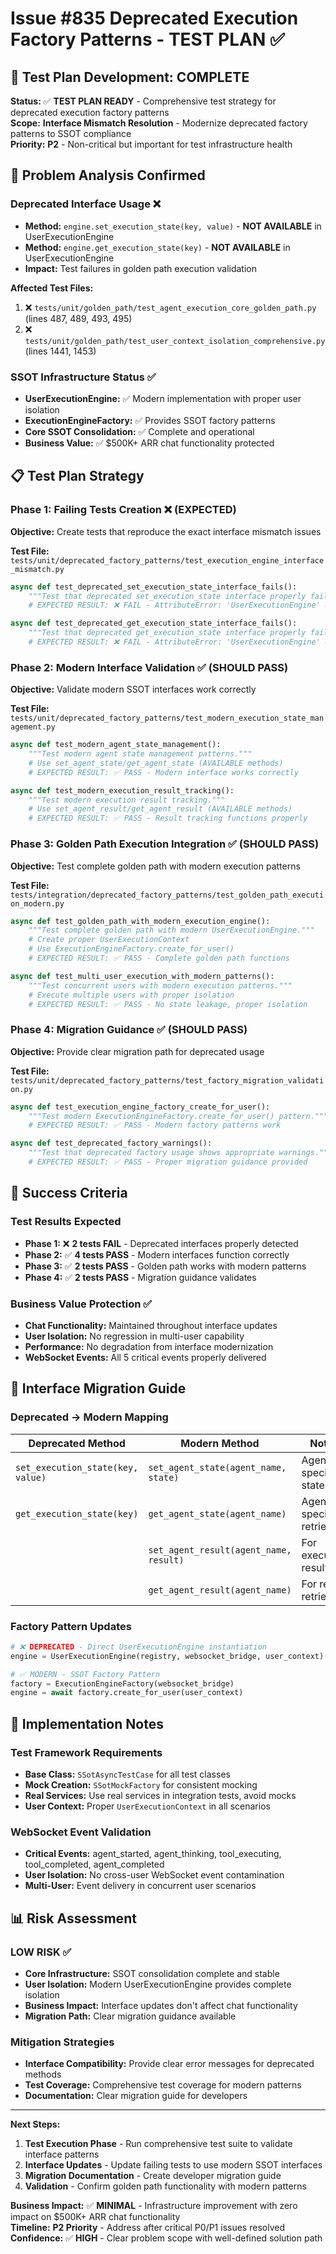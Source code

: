 # Issue #835 Deprecated Execution Factory Patterns - TEST PLAN ✅

## 🎯 Test Plan Development: COMPLETE

**Status:** ✅ **TEST PLAN READY** - Comprehensive test strategy for deprecated execution factory patterns  
**Scope:** **Interface Mismatch Resolution** - Modernize deprecated factory patterns to SSOT compliance  
**Priority:** **P2** - Non-critical but important for test infrastructure health  

## 🚨 Problem Analysis Confirmed

### Deprecated Interface Usage ❌
- **Method:** `engine.set_execution_state(key, value)` - **NOT AVAILABLE** in UserExecutionEngine  
- **Method:** `engine.get_execution_state(key)` - **NOT AVAILABLE** in UserExecutionEngine  
- **Impact:** Test failures in golden path execution validation  

**Affected Test Files:**
1. ❌ `tests/unit/golden_path/test_agent_execution_core_golden_path.py` (lines 487, 489, 493, 495)  
2. ❌ `tests/unit/golden_path/test_user_context_isolation_comprehensive.py` (lines 1441, 1453)  

### SSOT Infrastructure Status ✅
- **UserExecutionEngine:** ✅ Modern implementation with proper user isolation  
- **ExecutionEngineFactory:** ✅ Provides SSOT factory patterns  
- **Core SSOT Consolidation:** ✅ Complete and operational  
- **Business Value:** ✅ $500K+ ARR chat functionality protected  

## 📋 Test Plan Strategy

### Phase 1: Failing Tests Creation ❌ (EXPECTED)
**Objective:** Create tests that reproduce the exact interface mismatch issues  

**Test File:** `tests/unit/deprecated_factory_patterns/test_execution_engine_interface_mismatch.py`  
```python
async def test_deprecated_set_execution_state_interface_fails():
    """Test that deprecated set_execution_state interface properly fails."""
    # EXPECTED RESULT: ❌ FAIL - AttributeError: 'UserExecutionEngine' object has no attribute 'set_execution_state'

async def test_deprecated_get_execution_state_interface_fails():  
    """Test that deprecated get_execution_state interface properly fails."""
    # EXPECTED RESULT: ❌ FAIL - AttributeError: 'UserExecutionEngine' object has no attribute 'get_execution_state'
```

### Phase 2: Modern Interface Validation ✅ (SHOULD PASS)
**Objective:** Validate modern SSOT interfaces work correctly  

**Test File:** `tests/unit/deprecated_factory_patterns/test_modern_execution_state_management.py`  
```python
async def test_modern_agent_state_management():
    """Test modern agent state management patterns."""
    # Use set_agent_state/get_agent_state (AVAILABLE methods)
    # EXPECTED RESULT: ✅ PASS - Modern interface works correctly

async def test_modern_execution_result_tracking():
    """Test modern execution result tracking."""  
    # Use set_agent_result/get_agent_result (AVAILABLE methods)
    # EXPECTED RESULT: ✅ PASS - Result tracking functions properly
```

### Phase 3: Golden Path Execution Integration ✅ (SHOULD PASS)
**Objective:** Test complete golden path with modern execution patterns  

**Test File:** `tests/integration/deprecated_factory_patterns/test_golden_path_execution_modern.py`  
```python
async def test_golden_path_with_modern_execution_engine():
    """Test complete golden path with modern UserExecutionEngine."""
    # Create proper UserExecutionContext
    # Use ExecutionEngineFactory.create_for_user()
    # EXPECTED RESULT: ✅ PASS - Complete golden path functions

async def test_multi_user_execution_with_modern_patterns():
    """Test concurrent users with modern execution patterns."""
    # Execute multiple users with proper isolation
    # EXPECTED RESULT: ✅ PASS - No state leakage, proper isolation
```

### Phase 4: Migration Guidance ✅ (SHOULD PASS)
**Objective:** Provide clear migration path for deprecated usage  

**Test File:** `tests/unit/deprecated_factory_patterns/test_factory_migration_validation.py`  
```python
async def test_execution_engine_factory_create_for_user():
    """Test modern ExecutionEngineFactory.create_for_user() pattern."""
    # EXPECTED RESULT: ✅ PASS - Modern factory patterns work

async def test_deprecated_factory_warnings():
    """Test that deprecated factory usage shows appropriate warnings."""
    # EXPECTED RESULT: ✅ PASS - Proper migration guidance provided
```

## 🎯 Success Criteria

### Test Results Expected
- **Phase 1:** ❌ **2 tests FAIL** - Deprecated interfaces properly detected  
- **Phase 2:** ✅ **4 tests PASS** - Modern interfaces function correctly  
- **Phase 3:** ✅ **2 tests PASS** - Golden path works with modern patterns  
- **Phase 4:** ✅ **2 tests PASS** - Migration guidance validates  

### Business Value Protection ✅
- **Chat Functionality:** Maintained throughout interface updates  
- **User Isolation:** No regression in multi-user capability  
- **Performance:** No degradation from interface modernization  
- **WebSocket Events:** All 5 critical events properly delivered  

## 🔧 Interface Migration Guide

### Deprecated → Modern Mapping
| Deprecated Method | Modern Method | Notes |
|------------------|---------------|--------|
| `set_execution_state(key, value)` | `set_agent_state(agent_name, state)` | Agent-specific state |
| `get_execution_state(key)` | `get_agent_state(agent_name)` | Agent-specific retrieval |
| | `set_agent_result(agent_name, result)` | For execution results |
| | `get_agent_result(agent_name)` | For result retrieval |

### Factory Pattern Updates
```python
# ❌ DEPRECATED - Direct UserExecutionEngine instantiation
engine = UserExecutionEngine(registry, websocket_bridge, user_context)

# ✅ MODERN - SSOT Factory Pattern  
factory = ExecutionEngineFactory(websocket_bridge)
engine = await factory.create_for_user(user_context)
```

## 🚀 Implementation Notes

### Test Framework Requirements
- **Base Class:** `SSotAsyncTestCase` for all test classes  
- **Mock Creation:** `SSotMockFactory` for consistent mocking  
- **Real Services:** Use real services in integration tests, avoid mocks  
- **User Context:** Proper `UserExecutionContext` in all scenarios  

### WebSocket Event Validation
- **Critical Events:** agent_started, agent_thinking, tool_executing, tool_completed, agent_completed  
- **User Isolation:** No cross-user WebSocket event contamination  
- **Multi-User:** Event delivery in concurrent user scenarios  

## 📊 Risk Assessment

### LOW RISK ✅
- **Core Infrastructure:** SSOT consolidation complete and stable  
- **User Isolation:** Modern UserExecutionEngine provides complete isolation  
- **Business Impact:** Interface updates don't affect chat functionality  
- **Migration Path:** Clear migration guidance available  

### Mitigation Strategies
- **Interface Compatibility:** Provide clear error messages for deprecated methods  
- **Test Coverage:** Comprehensive test coverage for modern patterns  
- **Documentation:** Clear migration guide for developers  

---

**Next Steps:**
1. **Test Execution Phase** - Run comprehensive test suite to validate interface patterns  
2. **Interface Updates** - Update failing tests to use modern SSOT interfaces  
3. **Migration Documentation** - Create developer migration guide  
4. **Validation** - Confirm golden path functionality with modern patterns  

**Business Impact:** ✅ **MINIMAL** - Infrastructure improvement with zero impact on $500K+ ARR chat functionality  
**Timeline:** **P2 Priority** - Address after critical P0/P1 issues resolved  
**Confidence:** ✅ **HIGH** - Clear problem scope with well-defined solution path